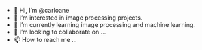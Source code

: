 - 👋 Hi, I’m @carloane
- 👀 I’m interested in image processing projects.
- 🌱 I’m currently learning image processing and machine learning.
- 💞️ I’m looking to collaborate on ...
- 📫 How to reach me ...

<!---
carloane/carloane is a ✨ special ✨ repository because its `README.md` (this file) appears on your GitHub profile.
You can click the Preview link to take a look at your changes.
--->
